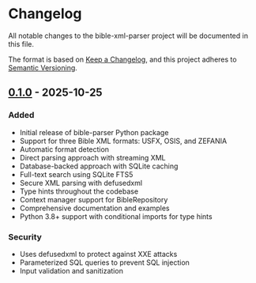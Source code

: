 # Changelog

All notable changes to the bible-xml-parser project will be documented in this file.

The format is based on [Keep a Changelog](https://keepachangelog.com/en/1.0.0/),
and this project adheres to [Semantic Versioning](https://semver.org/spec/v2.0.0.html).

## [0.1.0] - 2025-10-25

### Added
- Initial release of bible-parser Python package
- Support for three Bible XML formats: USFX, OSIS, and ZEFANIA
- Automatic format detection
- Direct parsing approach with streaming XML
- Database-backed approach with SQLite caching
- Full-text search using SQLite FTS5
- Secure XML parsing with defusedxml
- Type hints throughout the codebase
- Context manager support for BibleRepository
- Comprehensive documentation and examples
- Python 3.8+ support with conditional imports for type hints

### Security
- Uses defusedxml to protect against XXE attacks
- Parameterized SQL queries to prevent SQL injection
- Input validation and sanitization

[0.1.0]: https://github.com/yourusername/bible_parser_python/releases/tag/v0.1.0
